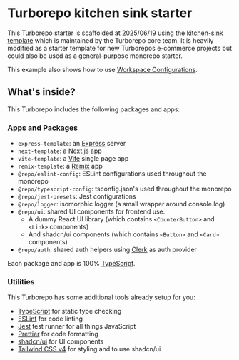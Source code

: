 # Turborepo kitchen sink starter

This Turborepo starter is scaffolded at 2025/06/19 using the [kitchen-sink template](https://vercel.com/templates/monorepos/turborepo-kitchensink) which is maintained by the Turborepo core team. It is heavily modified as a starter template for new Turborepos e-commerce projects but could also be used as a general-purpose monorepo starter.

This example also shows how to use [Workspace Configurations](https://turborepo.com/docs/core-concepts/monorepos/configuring-workspaces).

## What's inside?

This Turborepo includes the following packages and apps:

### Apps and Packages

- `express-template`: an [Express](https://expressjs.com/) server
- `next-template`: a [Next.js](https://nextjs.org/) app
- `vite-template`: a [Vite](https://vitejs.dev/) single page app
- `remix-template`: a [Remix](https://remix.run/) app
- `@repo/eslint-config`: ESLint configurations used throughout the monorepo
- `@repo/typescript-config`: tsconfig.json's used throughout the monorepo
- `@repo/jest-presets`: Jest configurations
- `@repo/logger`: isomorphic logger (a small wrapper around console.log)
- `@repo/ui`: shared UI components for frontend use.
    - A dummy React UI library (which contains `<CounterButton>` and `<Link>` components)
    - And shadcn/ui components (which contains `<Button>` and `<Card>` components)
- `@repo/auth`: shared auth helpers using [Clerk](https://clerk.com/) as auth provider

Each package and app is 100% [TypeScript](https://www.typescriptlang.org/).

### Utilities

This Turborepo has some additional tools already setup for you:

- [TypeScript](https://www.typescriptlang.org/) for static type checking
- [ESLint](https://eslint.org/) for code linting
- [Jest](https://jestjs.io) test runner for all things JavaScript
- [Prettier](https://prettier.io) for code formatting
- [shadcn/ui](https://ui.shadcn.com/docs/monorepo) for UI components
- [Tailwind CSS v4](https://tailwindcss.com/) for styling and to use shadcn/ui
